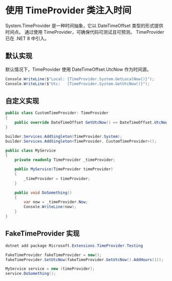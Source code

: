 # 使用 TimeProvider 类注入时间

System.TimeProvider 是一种时间抽象，它以 DateTimeOffset 类型的形式提供时间点。 通过使用 TimeProvider，可确保代码可测试且可预测。 TimeProvider 已在 .NET 8 中引入。

## 默认实现

默认情况下，TimeProvider 使用 DateTimeOffset.UtcNow 作为时间源。

```csharp
Console.WriteLine($"Local: {TimeProvider.System.GetLocalNow()}");
Console.WriteLine($"Utc:   {TimeProvider.System.GetUtcNow()}");
```

## 自定义实现

```csharp
public class CustomTimeProvider: TimeProvider
{
    public override DateTimeOffset GetUtcNow() => DateTimeOffset.UtcNow.AddHours(1);
}
```

```csharp
builder.Services.AddSingleton(TimeProvider.System);
builder.Services.AddSingleton<TimeProvider, CustomTimeProvider>();
```

```csharp
public class MyService
{
    private readonly TimeProvider _timeProvider;

    public MyService(TimeProvider timeProvider)
    {
        _timeProvider = timeProvider;
    }

    public void DoSomething()
    {
        var now = _timeProvider.Now;
        Console.WriteLine(now);
    }
}
```

## FakeTimeProvider 实现

```powershell
dotnet add package Microsoft.Extensions.TimeProvider.Testing
```

```csharp
FakeTimeProvider fakeTimeProvider = new();
fakeTimeProvider.SetUtcNow(fakeTimeProvider.GetUtcNow().AddHours(1));

MyService service = new (timeProvider);
service.DoSomething();
```
